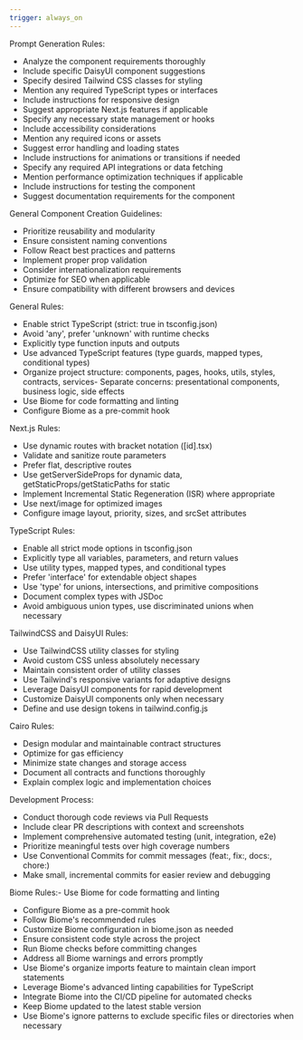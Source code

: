 ```yaml
---
trigger: always_on
---
```


Prompt Generation Rules:
- Analyze the component requirements thoroughly
- Include specific DaisyUI component suggestions
- Specify desired Tailwind CSS classes for styling
- Mention any required TypeScript types or interfaces
- Include instructions for responsive design
- Suggest appropriate Next.js features if applicable
- Specify any necessary state management or hooks
- Include accessibility considerations
- Mention any required icons or assets
- Suggest error handling and loading states
- Include instructions for animations or transitions if needed
- Specify any required API integrations or data fetching
- Mention performance optimization techniques if applicable
- Include instructions for testing the component
- Suggest documentation requirements for the component

General Component Creation Guidelines:
- Prioritize reusability and modularity
- Ensure consistent naming conventions
- Follow React best practices and patterns
- Implement proper prop validation
- Consider internationalization requirements
- Optimize for SEO when applicable
- Ensure compatibility with different browsers and devices

General Rules:
- Enable strict TypeScript (strict: true in tsconfig.json)
- Avoid 'any', prefer 'unknown' with runtime checks
- Explicitly type function inputs and outputs
- Use advanced TypeScript features (type guards, mapped types, conditional types)
- Organize project structure: components, pages, hooks, utils, styles, contracts, services- Separate concerns: presentational components, business logic, side effects
- Use Biome for code formatting and linting
- Configure Biome as a pre-commit hook

Next.js Rules:
- Use dynamic routes with bracket notation ([id].tsx)
- Validate and sanitize route parameters
- Prefer flat, descriptive routes
- Use getServerSideProps for dynamic data, getStaticProps/getStaticPaths for static
- Implement Incremental Static Regeneration (ISR) where appropriate
- Use next/image for optimized images
- Configure image layout, priority, sizes, and srcSet attributes

TypeScript Rules:
- Enable all strict mode options in tsconfig.json
- Explicitly type all variables, parameters, and return values
- Use utility types, mapped types, and conditional types
- Prefer 'interface' for extendable object shapes
- Use 'type' for unions, intersections, and primitive compositions
- Document complex types with JSDoc
- Avoid ambiguous union types, use discriminated unions when necessary

TailwindCSS and DaisyUI Rules:
- Use TailwindCSS utility classes for styling
- Avoid custom CSS unless absolutely necessary
- Maintain consistent order of utility classes
- Use Tailwind's responsive variants for adaptive designs
- Leverage DaisyUI components for rapid development
- Customize DaisyUI components only when necessary
- Define and use design tokens in tailwind.config.js

Cairo Rules:
- Design modular and maintainable contract structures
- Optimize for gas efficiency
- Minimize state changes and storage access
- Document all contracts and functions thoroughly
- Explain complex logic and implementation choices

Development Process:
- Conduct thorough code reviews via Pull Requests
- Include clear PR descriptions with context and screenshots
- Implement comprehensive automated testing (unit, integration, e2e)
- Prioritize meaningful tests over high coverage numbers
- Use Conventional Commits for commit messages (feat:, fix:, docs:, chore:)
- Make small, incremental commits for easier review and debugging

Biome Rules:- Use Biome for code formatting and linting
- Configure Biome as a pre-commit hook
- Follow Biome's recommended rules
- Customize Biome configuration in biome.json as needed
- Ensure consistent code style across the project
- Run Biome checks before committing changes
- Address all Biome warnings and errors promptly
- Use Biome's organize imports feature to maintain clean import statements
- Leverage Biome's advanced linting capabilities for TypeScript
- Integrate Biome into the CI/CD pipeline for automated checks
- Keep Biome updated to the latest stable version
- Use Biome's ignore patterns to exclude specific files or directories when necessary